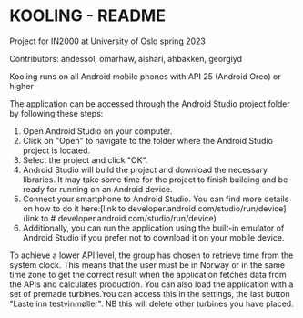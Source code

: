 # KOOLING - README
Project for IN2000 at University of Oslo spring 2023

Contributors: andessol, omarhaw, aishari, ahbakken, georgiyd

Kooling runs on all Android mobile phones with API 25 (Android Oreo) or higher

The application can be accessed through the Android Studio project folder by following these steps:

1. Open Android Studio on your computer.
2. Click on "Open" to navigate to the folder where the Android Studio project is located.
3. Select the project and click "OK".
4. Android Studio will build the project and download the necessary libraries. It may take some time for the project to finish building and be ready for running on an Android device.
5. Connect your smartphone to Android Studio. You can find more details on how to do it here:[link to developer.android.com/studio/run/device](link to # developer.android.com/studio/run/device).
6. Additionally, you can run the application using the built-in emulator of Android Studio if you prefer not to download it on your mobile device.

To achieve a lower API level, the group has chosen to retrieve time from the system clock. This means that the user must be in Norway or in the same time zone to get the correct result when the application fetches data from the APIs and calculates production.
You can also load the application with a set of premade turbines.You can access this in the settings, the last button "Laste inn testvinmøller". NB this will delete other turbines you have placed.

